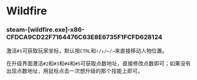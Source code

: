 # Wildfire

### steam-[wildfire.exe]-x86-CFDCA9CD22F7164476C63E8E6735F1FCFD628124
激活`#1`可获取玩家坐标，默认按`CTRL`和`↑/↓/←/→`来直接移动人物位置。

在升级界面激活`#2`和`#3`和`#4`和`#5`可获取点数地址，直接修改点数即可；如果没有出现点数地址，用鼠标点击一次想升级的那个技能上即可。